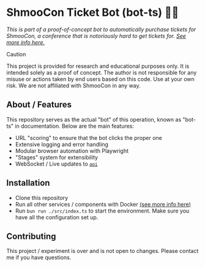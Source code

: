 # ShmooCon Ticket Bot (bot-ts) 🎫🤖
*This is part of a proof-of-concept bot to automatically purchase tickets for ShmooCon, a conference that is notoriously hard to get tickets for. [See more info here.](https://github.com/ShmooConTix/ticket-bot)*

> [!CAUTION]
> This project is provided for research and educational purposes only. It is intended solely as a proof of concept. The author is not responsible for any misuse or actions taken by end users based on this code. Use at your own risk. We are not affiliated with ShmooCon in any way.

## About / Features
This repository serves as the actual "bot" of this operation, known as "bot-ts" in documentation. Below are the main features:
- URL "scoring" to ensure that the bot clicks the proper one
- Extensive logging and error handling
- Modular browser automation with Playwright
- "Stages" system for extensibility
- WebSocket / Live updates to [`api`](https://github.com/ShmooConTix/api)

## Installation
- Clone this repository
- Run all other services / components with Docker [(see more info here)](https://github.com/ShmooConTix/ticket-bot)
- Run `bun run ./src/index.ts` to start the environment. Make sure you have all the configuration set up.

## Contributing
This project / experiment is over and is not open to changes. Please contact me if you have questions.
